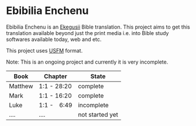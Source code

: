 # Ebibilia Enchenu

Ebibilia Enchenu is an [Ekegusii](https://en.wikipedia.org/wiki/Gusii_language) Bible translation. This project aims to get this translation available beyond just the print media i.e. into Bible study softwares available today, web and etc.

This project uses [USFM](https://ubsicap.github.io/usfm/) format.

Note: This is an ongoing project and currently it is very incomplete.

| Book        | Chapter      | State           |
| ----------- | ------------ | --------------- |
| Matthew     | 1:1 - 28:20  | complete        |
| Mark        | 1:1 - 16:20  | complete        |
| Luke        | 1:1 -&emsp;6:49  | incomplete      |
| ....        | ....         | not started yet |
